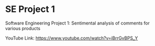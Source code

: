 # SE Project 1
Software Engineering Project 1: Sentimental analysis of comments for various products

YouTube Link: https://www.youtube.com/watch?v=iBrrGvBPS_Y

